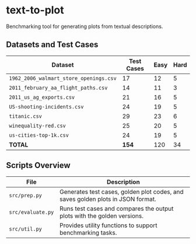 # text-to-plot
Benchmarking tool for generating plots from textual descriptions.

## Datasets and Test Cases

| Dataset                                 | Test Cases | Easy       | Hard       |
|-----------------------------------------|------------|------------|------------|
| `1962_2006_walmart_store_openings.csv`  | 17         | 12         | 5          |
| `2011_february_aa_flight_paths.csv`     | 14         | 11         | 3          |
| `2011_us_ag_exports.csv`                | 21         | 16         | 5          |
| `US-shooting-incidents.csv`             | 24         | 19         | 5          |
| `titanic.csv`                           | 29         | 23         | 6          |
| `winequality-red.csv`                   | 25         | 20         | 5          |
| `us-cities-top-1k.csv`                  | 24         | 19         | 5          |
| **TOTAL**                               | **154**    | 120        | 34         |

## Scripts Overview

| File            | Description |
|-----------------|-------------|
| `src/prep.py`   | Generates test cases, golden plot codes, and saves golden plots in JSON format. |
| `src/evaluate.py` | Runs test cases and compares the output plots with the golden versions. |
| `src/util.py`   | Provides utility functions to support benchmarking tasks. |
